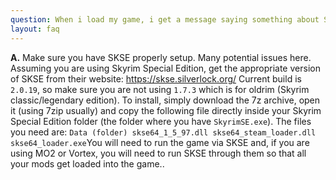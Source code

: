 ```yaml
---
question: When i load my game, i get a message saying something about SKSE not being installed or being the wrong version. Please halp!!
layout: faq
---
```


**A.** Make sure you have SKSE properly setup. Many potential issues here. Assuming you are using Skyrim Special Edition, get the appropriate version of SKSE from their website: <https://skse.silverlock.org/>
Current build is `2.0.19`, so make sure you are not using `1.7.3` which is for oldrim (Skyrim classic/legendary edition). To install, simply download the 7z archive, open it (using 7zip usually) and copy the following file directly inside your Skyrim Special Edition folder (the folder where you have `SkyrimSE.exe`). The files you need are: ```Data (folder)
skse64_1_5_97.dll
skse64_steam_loader.dll
skse64_loader.exe```You will need to run the game via SKSE and, if you are using MO2 or Vortex, you will need to run SKSE through them so that all your mods get loaded into the game..